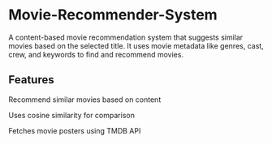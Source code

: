 # Movie-Recommender-System
A content-based movie recommendation system that suggests similar movies based on the selected title. It uses movie metadata like genres, cast, crew, and keywords to find and recommend movies. 
## Features
Recommend similar movies based on content

Uses cosine similarity for comparison

Fetches movie posters using TMDB API

